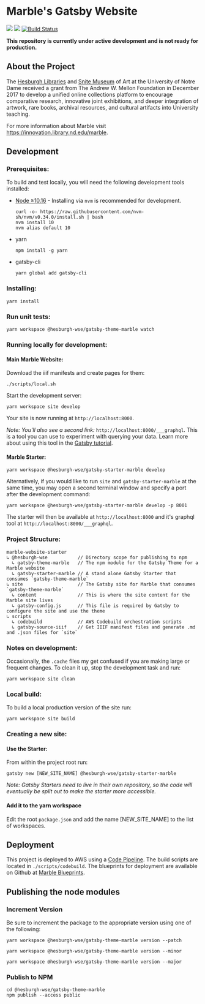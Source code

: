 # Marble's Gatsby Website
<!-- Badges -->
<a href="https://codeclimate.com/github/ndlib/marble-website-starter/maintainability"><img src="https://api.codeclimate.com/v1/badges/a22d19847d3109fcb568/maintainability" /></a>
<a href="https://codeclimate.com/github/ndlib/marble-website-starter/test_coverage"><img src="https://api.codeclimate.com/v1/badges/a22d19847d3109fcb568/test_coverage" /></a>
[![Build Status](https://travis-ci.org/ndlib/marble-website-starter.svg?branch=master)](https://travis-ci.org/ndlib/marble-website-starter)
<!-- Badges end -->
__This repository is currently under active development and is not ready for production.__

## About the Project

The [Hesburgh Libraries](https://library.nd.edu) and [Snite Museum](https://sniteartmuseum.nd.edu/) of Art at the University of Notre Dame received a grant from The Andrew W. Mellon Foundation in December 2017 to develop a unified online collections platform to encourage comparative research, innovative joint exhibitions, and deeper integration of artwork, rare books, archival resources, and cultural artifacts into University teaching.


For more information about Marble visit https://innovation.library.nd.edu/marble.

## Development

### Prerequisites:

To build and test locally, you will need the following development tools installed:
* [Node ≥10.16](https://github.com/nvm-sh/nvm#readme) - Installing via `nvm` is recommended for development.
  ```
  curl -o- https://raw.githubusercontent.com/nvm-sh/nvm/v0.34.0/install.sh | bash
  nvm install 10
  nvm alias default 10
  ```
* yarn
  ```
  npm install -g yarn
  ```
* gatsby-cli
  ```
  yarn global add gatsby-cli
  ```

### Installing:
```
yarn install
```

### Run unit tests:
```
yarn workspace @hesburgh-wse/gatsby-theme-marble watch
```

### Running locally for development:
#### Main Marble Website:
Download the iiif manifests and create pages for them:
```
./scripts/local.sh
```

Start the development server:
```
yarn workspace site develop
```
Your site is now running at `http://localhost:8000`.

_Note: You'll also see a second link:_ `http://localhost:8000/___graphql`. This is a tool you can use to experiment with querying your data. Learn more about using this tool in the [Gatsby tutorial](https://www.gatsbyjs.org/tutorial/part-five/#introducing-graphiql).

#### Marble Starter:
```
yarn workspace @hesburgh-wse/gatsby-starter-marble develop
```

Alternatively, if you would like to run `site` and `gatsby-starter-marble` at the same time, you may open a second terminal window and specify a port after the development command:
```
yarn workspace @hesburgh-wse/gatsby-starter-marble develop -p 8001
```
The starter will then be available at `http://localhost:8000` and it's graphql tool at `http://localhost:8000/___graphql`.

### Project Structure:

```
marble-website-starter
↳ @hesburgh-wse           // Directory scope for publishing to npm
  ↳ gatsby-theme-marble   // The npm module for the Gatsby Theme for a Marble website
  ↳ gatsby-starter-marble // A stand alone Gatsby Starter that consumes `gatsby-theme-marble`
↳ site                    // The Gatsby site for Marble that consumes `gatsby-theme-marble`
  ↳ content               // This is where the site content for the Marble site lives
  ↳ gatsby-config.js      // This file is required by Gatsby to configure the site and use the theme
↳ scripts
  ↳ codebuild             // AWS Codebuild orchestration scripts
  ↳ gatsby-source-iiif    // Get IIIF manifest files and generate .md and .json files for `site`

```

### Notes on development:
Occasionally, the `.cache` files my get confused if you are making large or frequent changes. To clean it up, stop the development task and run:

```
yarn workspace site clean
```

### Local build:
To build a local production version of the site run:
```
yarn workspace site build
```
### Creating a new site:
#### Use the Starter:
From within the project root run:
```
gatsby new [NEW_SITE_NAME] @hesburgh-wse/gatsby-starter-marble
```
_Note: Gatsby Starters need to live in their own repository, so the code will eventually be split out to make the starter more accessible._
#### Add it to the yarn workspace
Edit the root `package.json` and add the name [NEW_SITE_NAME] to the list of workspaces.

## Deployment

This project is deployed to AWS using a [Code Pipeline](https://aws.amazon.com/codepipeline/). The build scripts are located in `./scripts/codebuild`. The blueprints for deployment are available on Github at [Marble Blueprints](https://github.com/ndlib/marble-blueprints).

## Publishing the node modules
### Increment Version
Be sure to increment the package to the appropriate version using one of the following:

```
yarn workspace @hesburgh-wse/gatsby-theme-marble version --patch
```

```
yarn workspace @hesburgh-wse/gatsby-theme-marble version --minor
```

```
yarn workspace @hesburgh-wse/gatsby-theme-marble version --major
```

### Publish to NPM
```
cd @hesburgh-wse/gatsby-theme-marble
npm publish --access public
```
